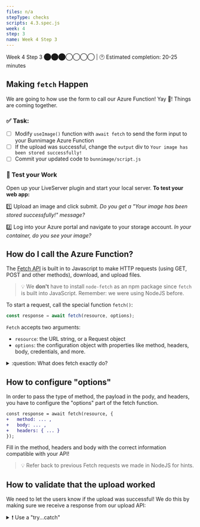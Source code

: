 ```yaml
---
files: n/a
stepType: checks
scripts: 4.3.spec.js
week: 4
step: 3
name: Week 4 Step 3
---
```

Week 4 Step 3 ⬤⬤⬤◯◯◯◯ | 🕐 Estimated completion: 20-25 minutes

## Making `fetch` Happen
We are going to how use the form to call our Azure Function! Yay :tada:! Things are coming together.

### ✅  Task:
- [ ] Modify `useImage()` function with `await fetch` to send the form input to your Bunnimage Azure Function
- [ ] If the upload was successful, change the `output` div to `Your image has been stored successfully!`
- [ ] Commit your updated code to `bunnimage/script.js`

### 🚧 Test your Work
Open up your LiveServer plugin and start your local server. **To test your web app:**

:one: Upload an image and click submit. *Do you get a "Your image has been stored successfully!" message?*

:two: Log into your Azure portal and navigate to your storage account. *In your container, do you see your image?*

## How do I call the Azure Function?

The [Fetch API](https://developer.mozilla.org/en-US/docs/Web/API/Fetch_API/Using_Fetch) is built in to Javascript to make HTTP requests (using GET, POST and other methods), download, and upload files.

> :bulb: We **don't** have to install `node-fetch` as an npm package since `fetch` is built into JavaScript. Remember: we were using NodeJS before.

To start a request, call the special function `fetch()`:

```javascript 
const response = await fetch(resource, options);
```

`Fetch` accepts two arguments:
- `resource`: the URL string, or a Request object
- `options`: the configuration object with properties like method, headers, body, credentials, and more.

<details>
<summary>:question: What does fetch exactly do?</summary>
  </br>

`fetch()` starts a request and returns a promise. When the request completes, the promise is resolved with the Response object. **If the request fails due to some network problems, the promise is rejected.**
> Keep this in mind if your function throws a promise error!
  <br><br/>
</details>

## How to configure "options"
In order to pass the type of method, the payload in the pody, and headers, you have to configure the "options" part of the fetch function. 

```diff 
const response = await fetch(resource, {
+   method: ... ,
+   body: ... , 
+   headers: { ... }
});
```

Fill in the method, headers and body with the correct information compatible with your API!
> :bulb: Refer back to previous Fetch requests we made in NodeJS for hints.

## How to validate that the upload worked
We need to let the users know if the upload was successful! We do this by making sure we receive a response from our upload API:

<details>
<summary>❗ Use a "try...catch"</summary>
  </br>

A [`try...catch`](https://developer.mozilla.org/en-US/docs/Web/JavaScript/Reference/Statements/try...catch) is what it sounds like - it catches errors. This makes for a better user experience and is crucial to error handling.
```js
try { 
    // Try receiving data from your fetch request
    // Change the output div's value
} catch (e) {
    // If an error occurred, tell the user!
}
```
  <br><br/>
</details>

